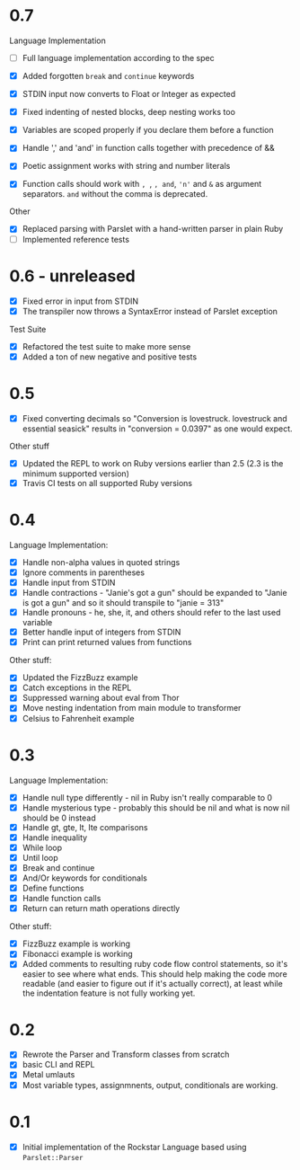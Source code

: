 # 0.7

Language Implementation

- [ ] Full language implementation according to the spec

- [x] Added forgotten `break` and `continue` keywords
- [x] STDIN input now converts to Float or Integer as expected
- [x] Fixed indenting of nested blocks, deep nesting works too
- [x] Variables are scoped properly if you declare them before a function
- [x] Handle ',' and 'and' in function calls together with precedence of &&
- [x] Poetic assignment works with string and number literals
- [x] Function calls should work with `, `, `, and`, `'n'` and `&` as argument separators. `and` without the comma is deprecated.

Other

- [x] Replaced parsing with Parslet with a hand-written parser in plain Ruby
- [ ] Implemented reference tests

# 0.6 - unreleased

- [x] Fixed error in input from STDIN
- [x] The transpiler now throws a SyntaxError instead of Parslet exception

Test Suite

- [x] Refactored the test suite to make more sense
- [x] Added a ton of new negative and positive tests

# 0.5

- [x] Fixed converting decimals so "Conversion is lovestruck. lovestruck and essential seasick" results in "conversion = 0.0397" as one would expect.

Other stuff

- [x] Updated the REPL to work on Ruby versions earlier than 2.5 (2.3 is the minimum supported version)
- [x] Travis CI tests on all supported Ruby versions

# 0.4

Language Implementation:

- [x] Handle non-alpha values in quoted strings
- [x] Ignore comments in parentheses
- [x] Handle input from STDIN
- [x] Handle contractions - "Janie's got a gun" should be expanded to "Janie is got a gun" and so it should transpile to "janie = 313"
- [x] Handle pronouns - he, she, it, and others should refer to the last used variable
- [x] Better handle input of integers from STDIN
- [x] Print can print returned values from functions

Other stuff:

- [x] Updated the FizzBuzz example
- [x] Catch exceptions in the REPL
- [x] Suppressed warning about eval from Thor
- [x] Move nesting indentation from main module to transformer
- [x] Celsius to Fahrenheit example

# 0.3

Language Implementation:

- [x] Handle null type differently - nil in Ruby isn't really comparable to 0
- [x] Handle mysterious type - probably this should be nil and what is now nil should be 0 instead
- [x] Handle gt, gte, lt, lte comparisons
- [x] Handle inequality
- [x] While loop
- [x] Until loop
- [x] Break and continue
- [x] And/Or keywords for conditionals
- [x] Define functions
- [x] Handle function calls
- [x] Return can return math operations directly

Other stuff:

- [x] FizzBuzz example is working
- [x] Fibonacci example is working
- [x] Added comments to resulting ruby code flow control statements, so it's easier to see where what ends. This should help making the code more readable (and easier to figure out if it's actually correct), at least while the indentation feature is not fully working yet.

# 0.2

- [x] Rewrote the Parser and Transform classes from scratch
- [x] basic CLI and REPL
- [x] Metal umlauts
- [x] Most variable types, assignmnents, output, conditionals are working.

# 0.1

- [x] Initial implementation of the Rockstar Language based using `Parslet::Parser`
